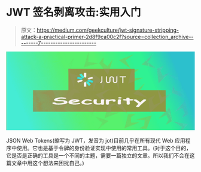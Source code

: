 # JWT 签名剥离攻击:实用入门

> 原文：<https://medium.com/geekculture/jwt-signature-stripping-attack-a-practical-primer-2d8f9ca00c2f?source=collection_archive---------7----------------------->

![](img/266ae41d561499b58f977d914b28d9e7.png)

JSON Web Tokens(缩写为 JWT，发音为 jot)目前几乎在所有现代 Web 应用程序中使用。它也是基于令牌的身份验证实现中使用的常用工具。(对于这个目的，它是否是正确的工具是一个不同的主题，需要一篇独立的文章。所以我们不会在这篇文章中用这个想法来困扰自己。)